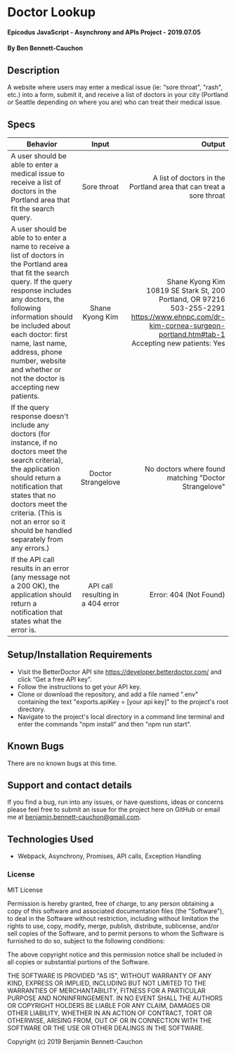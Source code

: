 # Doctor Lookup

#### Epicodus JavaScript - Asynchrony and APIs Project - 2019.07.05

#### By Ben Bennett-Cauchon

## Description

A website where users may enter a medical issue (ie: “sore throat”, "rash", etc.) into a form, submit it, and receive a list of doctors in your city (Portland or Seattle depending on where you are) who can treat their medical issue.

## Specs

| Behavior | Input | Output |
| ------------- |:-------------:| -----:|
| A user should be able to enter a medical issue to receive a list of doctors in the Portland area that fit the search query. | Sore throat | A list of doctors in the Portland area that can treat a sore throat |
| A user should be able to to enter a name to receive a list of doctors in the Portland area that fit the search query. If the query response includes any doctors, the following information should be included about each doctor: first name, last name, address, phone number, website and whether or not the doctor is accepting new patients. | Shane Kyong Kim | Shane Kyong Kim<br> 10819 SE Stark St, 200<br> Portland, OR 97216<br> 503-255-2291<br> https://www.ehnpc.com/dr-kim-cornea-surgeon-portland.htm#tab-1<br> Accepting new patients: Yes |
|If the query response doesn't include any doctors (for instance, if no doctors meet the search criteria), the application should return a notification that states that no doctors meet the criteria. (This is not an error so it should be handled separately from any errors.)| Doctor Strangelove | No doctors where found matching "Doctor Strangelove" |
| If the API call results in an error (any message not a 200 OK), the application should return a notification that states what the error is. | API call resulting in a 404 error | Error: 404 (Not Found) |

## Setup/Installation Requirements

* Visit the BetterDoctor API site https://developer.betterdoctor.com/ and click “Get a free API key”.
* Follow the instructions to get your API key.
* Clone or download the repository, and add a file named ".env" containing the text "exports.apiKey = [your api key]" to the project's root directory.
* Navigate to the project's local directory in a command line terminal and enter the commands "npm install" and then "npm run start".

## Known Bugs

There are no known bugs at this time.

## Support and contact details

If you find a bug, run into any issues, or have questions, ideas or concerns please feel free to submit an issue for the project here on GitHub or email me at benjamin.bennett-cauchon@gmail.com.

## Technologies Used

* Webpack, Asynchrony, Promises, API calls, Exception Handling

### License

MIT License

Permission is hereby granted, free of charge, to any person obtaining a copy of this software and associated documentation files (the "Software"), to deal in the Software without restriction, including without limitation the rights to use, copy, modify, merge, publish, distribute, sublicense, and/or sell copies of the Software, and to permit persons to whom the Software is furnished to do so, subject to the following conditions:

The above copyright notice and this permission notice shall be included in all copies or substantial portions of the Software.

THE SOFTWARE IS PROVIDED "AS IS", WITHOUT WARRANTY OF ANY KIND, EXPRESS OR IMPLIED, INCLUDING BUT NOT LIMITED TO THE WARRANTIES OF MERCHANTABILITY, FITNESS FOR A PARTICULAR PURPOSE AND NONINFRINGEMENT. IN NO EVENT SHALL THE AUTHORS OR COPYRIGHT HOLDERS BE LIABLE FOR ANY CLAIM, DAMAGES OR OTHER LIABILITY, WHETHER IN AN ACTION OF CONTRACT, TORT OR OTHERWISE, ARISING FROM, OUT OF OR IN CONNECTION WITH THE SOFTWARE OR THE USE OR OTHER DEALINGS IN THE SOFTWARE.

Copyright (c) 2019 Benjamin Bennett-Cauchon
